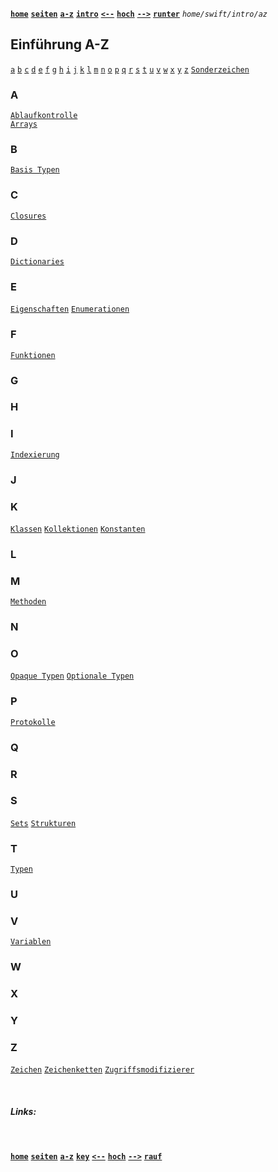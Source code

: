 <!-- Navigation top -->
[__`home`__][home] [__`seiten`__][seiten] [__`a-z`__][content] [__`intro`__][content2] [__`<--`__][left] [__`hoch`__][up] [__`-->`__][right] [__`runter`__][bottom] _`home/swift/intro/az`_

<!-- Navigation links -->
[home]:     ./home
[seiten]:   ./home-pages
[content]:  ./home-az
[content2]: ./swift-intro-az
[left]:     ./swift-intro-constants  
[up]:       ./swift-intro
[right]:    ./swift-intro-contants      
[top]:      #
[bottom]:   #links

<!-- CONTENT START ############################################## -->

## Einführung A-Z

<!-- Content navigation -->

[`a`](#a) [`b`](#b) [`c`](#c) [`d`](#d) [`e`](#e) [`f`](#f) [`g`](#g) [`h`](#h) [`i`](#i) [`j`](#j) [`k`](#k) [`l`](#l) [`m`](#m) [`n`](#n) [`o`](#o) [`p`](#p) [`q`](#q) [`r`](#r) [`s`](#s) [`t`](#t) [`u`](#u) [`v`](#v) [`w`](#w) [`x`](#x) [`y`](#y) [`z`](#z) [`Sonderzeichen`](#Sonderzeichen)

### A
[`Ablaufkontrolle`](./swift-intro-flow_control)  
[`Arrays`](./swift-intro-arrays)
[]() []() []() []() []() []() []() []()  

### B 
[`Basis Typen`](./swift-intro-primitive_types) 
[]() []() []() []() []() []() []() []()   

### C 
[`Closures`](./swift-intro-closures)
[]() []() []() []() []() []() []() []()     

### D
[`Dictionaries`](./swift-intro-dictionaries)
[]() []() []() []() []() []() []() []()  
  
### E 
[`Eigenschaften`](./swift-intro-properties)
[`Enumerationen`](./swift-intro-enumerations)
[]() []() []() []() []() []() []()  
   
### F
[`Funktionen`](./swift-intro-functions)
[]() []() []() []() []() []() []()   

### G
[]() []() []() []() []() []() []()   

### H
[]() []() []() []() []() []() []()   

### I
[`Indexierung`](./swift-intro-subscripts)
[]() []() []() []() []() []()   

### J
[]() []() []() []() []() []() []()  

### K
[`Klassen`](./swift-intro-classes)
[`Kollektionen`](./swift-intro-collections)
[`Konstanten`](./swift-intro-constants) 
[]() []() []() []() []()   

### L
[]() []() []() []() []() []() []() []()   

### M
[`Methoden`](./swift-intro-methodes)
[]() []() []() []() []() []() []() []()   

### N
[]() []() []() []() []() []() []() []()   

### O
[`Opaque Typen`](./swift-intro-opaque_types) 
[`Optionale Typen`](./swift-intro-optional_types)
[]() []() []() []() []() []() []() []()   

### P
[`Protokolle`](./swift-intro-protokols)
[]() []() []() []() []() []() []()   

### Q
[]() []() []() []() []() []() []()   

### R
[]() []() []() []() []() []() []()   

### S
[`Sets`](./swift-intro-sets) 
[`Strukturen`](./swift-intro-structs)
[]() []() []() []() []() []() []()  

### T
[`Typen`](./swift-intro-types)
[]() []() []() []() []() []() []()   

### U
[]() []() []() []() []() []() []()   

### V
[`Variablen`](./swift-intro-variables)
[]() []() []() []() []() []() []()   

### W
[]() []() []() []() []() []() []()   

### X
[]() []() []() []()   

### Y
[]() []() []() []() []() []()  

### Z
[`Zeichen`](./swift-intro-characters) 
[`Zeichenketten`](./swift-intro-strings) 
[`Zugriffsmodifizierer`](./swift-intro-access_modifiers)
[]() []() []() []() []() []()  



<!-- Content navigation -->
[](#) [](#) [](#)

<!-- ToDos -->
<!-- 
-->

<!--
### CHAPTER

#### SUBCHAPTER
-->

<!-- Program code -->
<!--
```swift
// Programmcode
```
-->

<!-- CONTENT END ############################################## -->

<!-- Comment [__`rauf`__][top] [__`runter`__][bottom] -->

<!-- Links --> <br> 
##### Links:
<!--
[`TEXT`](LINK) _<sub>`by Apple Dokumentation`</sub>_
[`TEXT`](LINK) _<sub>`by Swift.org`</sub>_
[`TEXT`](LINK) _<sub>`by AUTHOR, YEAR`</sub>_
-->

<!--
##### Videos:
[`"TEXT"`](LINK) _<sub>`by AUTHOR, YEAR, Xmin`</sub>_
-->

<!-- Navigation bottom --> <br>
<!-- ###### <sub>_</sub> Ersatz Sprungmarke, wenn keine Links -->
[__`home`__][home] [__`seiten`__][seiten] [__`a-z`__][content] [__`key`__][content2] [__`<--`__][left] [__`hoch`__][up] [__`-->`__][right] [__`rauf`__][top]